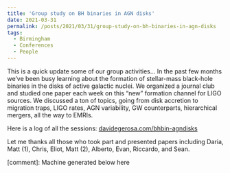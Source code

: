 ```yaml
---
title: 'Group study on BH binaries in AGN disks'
date: 2021-03-31
permalink: /posts/2021/03/31/group-study-on-bh-binaries-in-agn-disks
tags:
  - Birmingham
  - Conferences
  - People
---
```


This is a quick update some of our group activities… In the past few months we’ve been busy learning about the formation of stellar-mass black-hole binaries in the disks of active galactic nuclei. We organized a journal club and studied one paper each week on this “new” formation channel for LIGO sources. We discussed a ton of topics, going from disk accretion to migration traps, LIGO rates, AGN variability, GW counterparts, hierarchical mergers, all the way to EMRIs. 

Here is a log of all the sessions: [](<../../../../../index.html?p=3615>)[davidegerosa.com/bhbin-agndisks](<../../../../../index.html?p=3615>)

Let me thanks all those who took part and presented papers including Daria, Matt (1), Chris, Eliot, Matt (2), Alberto, Evan, Riccardo, and Sean.

[comment]: Machine generated below here
